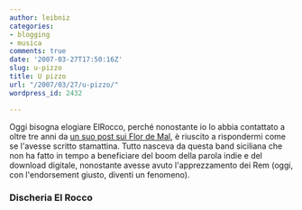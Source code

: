 ```yaml
---
author: leibniz
categories:
- blogging
- musica
comments: true
date: '2007-03-27T17:50:16Z'
slug: u-pizzo
title: U pizzo
url: "/2007/03/27/u-pizzo/"
wordpress_id: 2432

---
```

Oggi bisogna elogiare ElRocco, perché nonostante io lo abbia contattato a oltre tre anni da [un suo post sui Flor de Mal](http://elrocco.splinder.com/post/923878), è riuscito a rispondermi come se l'avesse scritto stamattina. Tutto nasceva da questa band siciliana che non ha fatto in tempo a beneficiare del boom della parola indie e del download digitale, nonostante avesse avuto l'apprezzamento dei Rem (oggi, con l'endorsement giusto, diventi un fenomeno).


### Discheria El Rocco
